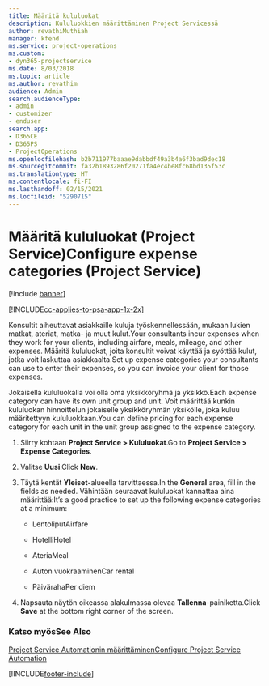 ```yaml
---
title: Määritä kululuokat
description: Kululuokkien määrittäminen Project Servicessä
author: revathiMuthiah
manager: kfend
ms.service: project-operations
ms.custom:
- dyn365-projectservice
ms.date: 8/03/2018
ms.topic: article
ms.author: revathim
audience: Admin
search.audienceType:
- admin
- customizer
- enduser
search.app:
- D365CE
- D365PS
- ProjectOperations
ms.openlocfilehash: b2b711977baaae9dabbdf49a3b4a6f3bad9dec18
ms.sourcegitcommit: fa32b1893286f20271fa4ec4be8fc68bd135f53c
ms.translationtype: HT
ms.contentlocale: fi-FI
ms.lasthandoff: 02/15/2021
ms.locfileid: "5290715"
---
```

# <a name="configure-expense-categories-project-service"></a><span data-ttu-id="8508b-103">Määritä kululuokat (Project Service)</span><span class="sxs-lookup"><span data-stu-id="8508b-103">Configure expense categories (Project Service)</span></span>

[!include [banner](../includes/psa-now-project-operations.md)]

[!INCLUDE[cc-applies-to-psa-app-1x-2x](../includes/cc-applies-to-psa-app-1x-2x.md)]

<span data-ttu-id="8508b-104">Konsultit aiheuttavat asiakkaille kuluja työskennellessään, mukaan lukien matkat, ateriat, matka- ja muut kulut.</span><span class="sxs-lookup"><span data-stu-id="8508b-104">Your consultants incur expenses when they work for your clients, including airfare, meals, mileage, and other expenses.</span></span> <span data-ttu-id="8508b-105">Määritä kululuokat, joita konsultit voivat käyttää ja syöttää kulut, jotka voit laskuttaa asiakkaalta.</span><span class="sxs-lookup"><span data-stu-id="8508b-105">Set up expense categories your consultants can use to enter their expenses, so you can invoice your client for those expenses.</span></span>  
  
<span data-ttu-id="8508b-106">Jokaisella kululuokalla voi olla oma yksikköryhmä ja yksikkö.</span><span class="sxs-lookup"><span data-stu-id="8508b-106">Each expense category can have its own unit group and unit.</span></span> <span data-ttu-id="8508b-107">Voit määrittää kunkin kululuokan hinnoittelun jokaiselle yksikköryhmän yksikölle, joka kuluu määritettyyn kululuokkaan.</span><span class="sxs-lookup"><span data-stu-id="8508b-107">You can define pricing for each expense category for each unit in the unit group assigned to the expense category.</span></span>  
  
1.  <span data-ttu-id="8508b-108">Siirry kohtaan **Project Service > Kululuokat**.</span><span class="sxs-lookup"><span data-stu-id="8508b-108">Go to **Project Service > Expense Categories**.</span></span>  
  
2.  <span data-ttu-id="8508b-109">Valitse **Uusi**.</span><span class="sxs-lookup"><span data-stu-id="8508b-109">Click **New**.</span></span>  
  
3.  <span data-ttu-id="8508b-110">Täytä kentät **Yleiset**-alueella tarvittaessa.</span><span class="sxs-lookup"><span data-stu-id="8508b-110">In the **General** area, fill in the fields as needed.</span></span> <span data-ttu-id="8508b-111">Vähintään seuraavat kululuokat kannattaa aina määrittää:</span><span class="sxs-lookup"><span data-stu-id="8508b-111">It’s a good practice to set up the following expense categories at a minimum:</span></span>  
  
    -   <span data-ttu-id="8508b-112">Lentoliput</span><span class="sxs-lookup"><span data-stu-id="8508b-112">Airfare</span></span>  
  
    -   <span data-ttu-id="8508b-113">Hotelli</span><span class="sxs-lookup"><span data-stu-id="8508b-113">Hotel</span></span>  
  
    -   <span data-ttu-id="8508b-114">Ateria</span><span class="sxs-lookup"><span data-stu-id="8508b-114">Meal</span></span>  
  
    -   <span data-ttu-id="8508b-115">Auton vuokraaminen</span><span class="sxs-lookup"><span data-stu-id="8508b-115">Car rental</span></span>  
  
    -   <span data-ttu-id="8508b-116">Päiväraha</span><span class="sxs-lookup"><span data-stu-id="8508b-116">Per diem</span></span>  
  
4.  <span data-ttu-id="8508b-117">Napsauta näytön oikeassa alakulmassa olevaa **Tallenna**-painiketta.</span><span class="sxs-lookup"><span data-stu-id="8508b-117">Click **Save** at the bottom right corner of the screen.</span></span>  
  
### <a name="see-also"></a><span data-ttu-id="8508b-118">Katso myös</span><span class="sxs-lookup"><span data-stu-id="8508b-118">See Also</span></span>  
 [<span data-ttu-id="8508b-119">Project Service Automationin määrittäminen</span><span class="sxs-lookup"><span data-stu-id="8508b-119">Configure Project Service Automation</span></span>](../psa/configure.md)


[!INCLUDE[footer-include](../includes/footer-banner.md)]